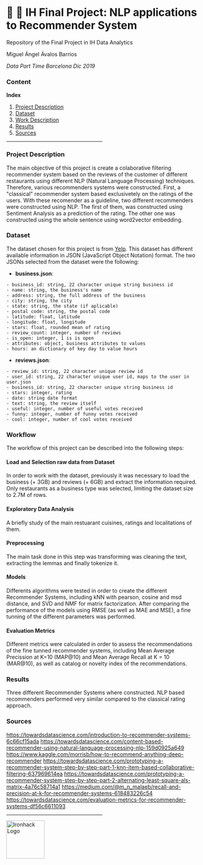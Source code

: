 # :sushi: :taco:  IH Final Project: NLP applications to Recommender System
Repository of the Final Project in IH Data Analytics

Miguel Ángel Ávalos Barrios

*Data Part Time Barcelona Dic 2019*

### Content

**Index**   
1. [Project Description](#id1)
2. [Dataset](#id2)
3. [Work Description](#id3)
4. [Results](#id4)
5. [Sources](#id5)

<hr style="color: #7acaff;" width="50%" />

<a name="project"></a>

### Project Description<a name="id1"></a>

The main objective of this project is create a colaborative filtering recommender system based on the reviews of the customer of different restaurants using different NLP (Natural Language Processing) techniques. Therefore, various recommenders systems were constructed. First, a "classical" recommender system based exclusivetely on the ratings of the users. With these recomender as a guideline, two different recommenders were constructed using NLP. The first of them, was constructed using Sentiment Analysis as a prediction of the rating. The other one was constructed using the whole sentence using word2vector embedding.


### Dataset<a name="id2"></a>

The dataset chosen for this project is from <a href="https://www.yelp.com/dataset/">Yelp</a>. This dataset has different available information in JSON (JavaScript Object Notation) format. The two JSONs selected from the dataset were the following:

* **business.json**:

```
- business_id: string, 22 character unique string business id
- name: string, the business's name
- address: string, the full address of the business
- city: string, the city
- state: string, the state (if aplicable)
- postal code: string, the postal code
- latitude: float, latitude
- longitude: float, longitude
- stars: float, rounded mean of rating
- review_count: integer, number of reviews
- is_open: integer, 1 is is open
- attributes: object, business attributes to values
- hours: an dictionary of key day to value hours
``` 

* **reviews.json**:

```
- review_id: string, 22 character unique review id
- user_id: string, 22 character unique user id, maps to the user in user.json
- business_id: string, 22 character unique string business id
- stars: integer, rating 
- date: string date format
- text: string, the review itself
- useful: integer, number of useful votes received
- funny: integer, number of funny votes received
- cool: integer, number of cool votes received
``` 


### Workflow<a name="id3"></a>

The workflow of this project can be described into the following steps:

#### Load and Selection raw data from Dataset

In order to work with the dataset, previously it was necessary to load the business (+ 3GB) and reviews (+ 6GB) and extract the information required. Only restaurants as a business type was selected, limiting the dataset size to 2.7M of rows.

#### Exploratory Data Analysis
A briefly study of the main restuarant cuisines, ratings and localitations of them. 

#### Preprocessing
The main task done in this step was transforming was cleaning the text, extracting the lemmas and finally tokenize it.

#### Models
Differents algorithms were tested in order to create the different Recommender Systems, including kNN with pearson, cosine and msd distance, and SVD and NMF for matrix factorization. After comparing the performance of the models using RMSE (as well as MAE and MSE), a fine tunning of the different parameters was performed.

#### Evaluation Metrics

Different metrics were calculated in order to assess the recommendations of the fine tunned recommender systems, including Mean Average Precission at K=10 (MAP@10) and Mean Average Recall at K = 10 (MAR@10), as well as catalog or novelty index of the recommendations.


### Results<a name="id4"></a>
Three different Recommender Systems where constructed. NLP based recommenders performed very similar compared to the classical rating approach.

### Sources <a name="id5"></a>

https://towardsdatascience.com/introduction-to-recommender-systems-6c66cf15ada
https://towardsdatascience.com/content-based-recommender-using-natural-language-processing-nlp-159d0925a649
https://www.kaggle.com/morrisb/how-to-recommend-anything-deep-recommender
https://towardsdatascience.com/prototyping-a-recommender-system-step-by-step-part-1-knn-item-based-collaborative-filtering-637969614ea
https://towardsdatascience.com/prototyping-a-recommender-system-step-by-step-part-2-alternating-least-square-als-matrix-4a76c58714a1
https://medium.com/@m_n_malaeb/recall-and-precision-at-k-for-recommender-systems-618483226c54
https://towardsdatascience.com/evaluation-metrics-for-recommender-systems-df56c6611093

<hr style="color: #7acaff;" width="50%" />

<img src="https://bit.ly/2VnXWr2" alt="Ironhack Logo" width="100" align="center"/>
